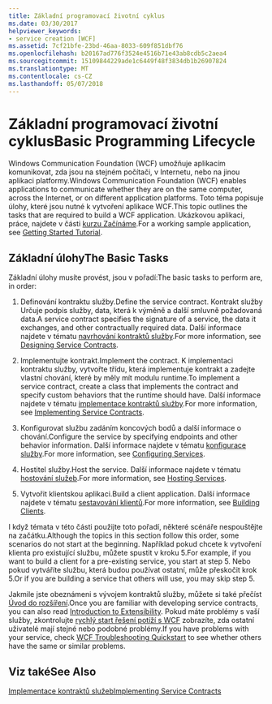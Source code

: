```yaml
---
title: Základní programovací životní cyklus
ms.date: 03/30/2017
helpviewer_keywords:
- service creation [WCF]
ms.assetid: 7cf21bfe-23bd-46aa-8033-609f851dbf76
ms.openlocfilehash: b20167ad776f3524e4516b71e43ab8cdb5c2aea4
ms.sourcegitcommit: 15109844229ade1c6449f48f3834db1b26907824
ms.translationtype: MT
ms.contentlocale: cs-CZ
ms.lasthandoff: 05/07/2018
---
```

# <a name="basic-programming-lifecycle"></a><span data-ttu-id="8cff8-102">Základní programovací životní cyklus</span><span class="sxs-lookup"><span data-stu-id="8cff8-102">Basic Programming Lifecycle</span></span>
<span data-ttu-id="8cff8-103">Windows Communication Foundation (WCF) umožňuje aplikacím komunikovat, zda jsou na stejném počítači, v Internetu, nebo na jinou aplikaci platformy.</span><span class="sxs-lookup"><span data-stu-id="8cff8-103">Windows Communication Foundation (WCF) enables applications to communicate whether they are on the same computer, across the Internet, or on different application platforms.</span></span> <span data-ttu-id="8cff8-104">Toto téma popisuje úlohy, které jsou nutné k vytvoření aplikace WCF.</span><span class="sxs-lookup"><span data-stu-id="8cff8-104">This topic outlines the tasks that are required to build a WCF application.</span></span> <span data-ttu-id="8cff8-105">Ukázkovou aplikaci, práce, najdete v části [kurzu Začínáme](../../../docs/framework/wcf/getting-started-tutorial.md).</span><span class="sxs-lookup"><span data-stu-id="8cff8-105">For a working sample application, see [Getting Started Tutorial](../../../docs/framework/wcf/getting-started-tutorial.md).</span></span>  
  
## <a name="the-basic-tasks"></a><span data-ttu-id="8cff8-106">Základní úlohy</span><span class="sxs-lookup"><span data-stu-id="8cff8-106">The Basic Tasks</span></span>  
 <span data-ttu-id="8cff8-107">Základní úlohy musíte provést, jsou v pořadí:</span><span class="sxs-lookup"><span data-stu-id="8cff8-107">The basic tasks to perform are, in order:</span></span>  
  
1.  <span data-ttu-id="8cff8-108">Definování kontraktu služby.</span><span class="sxs-lookup"><span data-stu-id="8cff8-108">Define the service contract.</span></span> <span data-ttu-id="8cff8-109">Kontrakt služby Určuje podpis služby, data, která k výměně a další smluvně požadovaná data.</span><span class="sxs-lookup"><span data-stu-id="8cff8-109">A service contract specifies the signature of a service, the data it exchanges, and other contractually required data.</span></span> <span data-ttu-id="8cff8-110">Další informace najdete v tématu [navrhování kontraktů služby](../../../docs/framework/wcf/designing-service-contracts.md).</span><span class="sxs-lookup"><span data-stu-id="8cff8-110">For more information, see [Designing Service Contracts](../../../docs/framework/wcf/designing-service-contracts.md).</span></span>  
  
2.  <span data-ttu-id="8cff8-111">Implementujte kontrakt.</span><span class="sxs-lookup"><span data-stu-id="8cff8-111">Implement the contract.</span></span> <span data-ttu-id="8cff8-112">K implementaci kontraktu služby, vytvořte třídu, která implementuje kontrakt a zadejte vlastní chování, které by měly mít modulu runtime.</span><span class="sxs-lookup"><span data-stu-id="8cff8-112">To implement a service contract, create a class that implements the contract and specify custom behaviors that the runtime should have.</span></span> <span data-ttu-id="8cff8-113">Další informace najdete v tématu [implementace kontraktů služby](../../../docs/framework/wcf/implementing-service-contracts.md).</span><span class="sxs-lookup"><span data-stu-id="8cff8-113">For more information, see [Implementing Service Contracts](../../../docs/framework/wcf/implementing-service-contracts.md).</span></span>  
  
3.  <span data-ttu-id="8cff8-114">Konfigurovat službu zadáním koncových bodů a další informace o chování.</span><span class="sxs-lookup"><span data-stu-id="8cff8-114">Configure the service by specifying endpoints and other behavior information.</span></span> <span data-ttu-id="8cff8-115">Další informace najdete v tématu [konfigurace služby](../../../docs/framework/wcf/configuring-services.md).</span><span class="sxs-lookup"><span data-stu-id="8cff8-115">For more information, see [Configuring Services](../../../docs/framework/wcf/configuring-services.md).</span></span>  
  
4.  <span data-ttu-id="8cff8-116">Hostitel služby.</span><span class="sxs-lookup"><span data-stu-id="8cff8-116">Host the service.</span></span> <span data-ttu-id="8cff8-117">Další informace najdete v tématu [hostování služeb](../../../docs/framework/wcf/hosting-services.md).</span><span class="sxs-lookup"><span data-stu-id="8cff8-117">For more information, see [Hosting Services](../../../docs/framework/wcf/hosting-services.md).</span></span>  
  
5.  <span data-ttu-id="8cff8-118">Vytvořit klientskou aplikaci.</span><span class="sxs-lookup"><span data-stu-id="8cff8-118">Build a client application.</span></span> <span data-ttu-id="8cff8-119">Další informace najdete v tématu [sestavování klientů](../../../docs/framework/wcf/building-clients.md).</span><span class="sxs-lookup"><span data-stu-id="8cff8-119">For more information, see [Building Clients](../../../docs/framework/wcf/building-clients.md).</span></span>  
  
 <span data-ttu-id="8cff8-120">I když témata v této části použijte toto pořadí, některé scénáře nespouštějte na začátku.</span><span class="sxs-lookup"><span data-stu-id="8cff8-120">Although the topics in this section follow this order, some scenarios do not start at the beginning.</span></span> <span data-ttu-id="8cff8-121">Například pokud chcete k vytvoření klienta pro existující službu, můžete spustit v kroku 5.</span><span class="sxs-lookup"><span data-stu-id="8cff8-121">For example, if you want to build a client for a pre-existing service, you start at step 5.</span></span> <span data-ttu-id="8cff8-122">Nebo pokud vytváříte službu, která budou používat ostatní, může přeskočit krok 5.</span><span class="sxs-lookup"><span data-stu-id="8cff8-122">Or if you are building a service that others will use, you may skip step 5.</span></span>  
  
 <span data-ttu-id="8cff8-123">Jakmile jste obeznámeni s vývojem kontraktů služby, můžete si také přečíst [Úvod do rozšíření](../../../docs/framework/wcf/introduction-to-extensibility.md).</span><span class="sxs-lookup"><span data-stu-id="8cff8-123">Once you are familiar with developing service contracts, you can also read [Introduction to Extensibility](../../../docs/framework/wcf/introduction-to-extensibility.md).</span></span> <span data-ttu-id="8cff8-124">Pokud máte problémy s vaší služby, zkontrolujte [rychlý start řešení potíží s WCF](../../../docs/framework/wcf/wcf-troubleshooting-quickstart.md) zobrazíte, zda ostatní uživatelé mají stejné nebo podobné problémy.</span><span class="sxs-lookup"><span data-stu-id="8cff8-124">If you have problems with your service, check [WCF Troubleshooting Quickstart](../../../docs/framework/wcf/wcf-troubleshooting-quickstart.md) to see whether others have the same or similar problems.</span></span>  
  
## <a name="see-also"></a><span data-ttu-id="8cff8-125">Viz také</span><span class="sxs-lookup"><span data-stu-id="8cff8-125">See Also</span></span>  
 [<span data-ttu-id="8cff8-126">Implementace kontraktů služeb</span><span class="sxs-lookup"><span data-stu-id="8cff8-126">Implementing Service Contracts</span></span>](../../../docs/framework/wcf/implementing-service-contracts.md)

